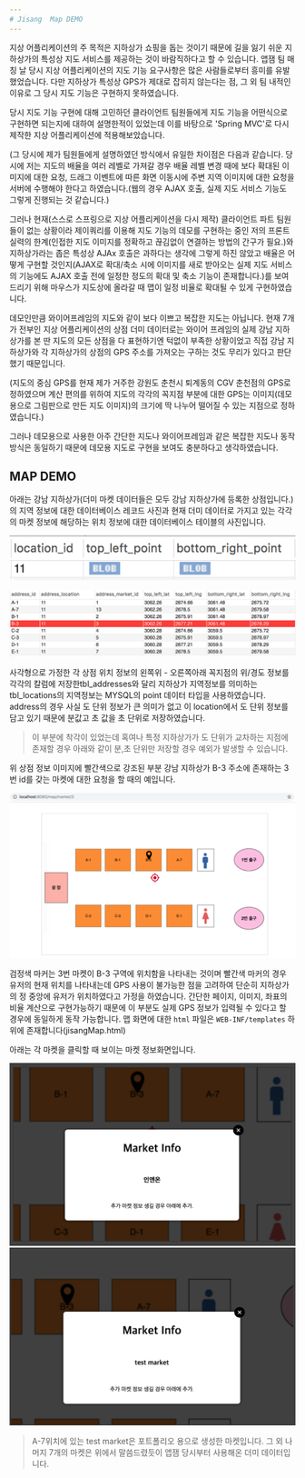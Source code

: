 ```yaml
---
# Jisang  Map DEMO
---
```

지상 어플리케이션의 주 목적은 지하상가 쇼핑을 돕는 것이기 때문에 길을 잃기 쉬운 지하상가의 특성상 지도 서비스를 제공하는 것이 바람직하다고 할 수 있습니다. 앱잼 팀 매칭 날 당시 지상 어플리케이션의 지도 기능 요구사항은 많은 사람들로부터 흥미를 유발했었습니다. 다만 지하상가 특성상 GPS가 제대로 잡히지 않는다는 점, 그 외 팀 내적인 이유로 그 당시 지도 기능은 구현하지 못하였습니다.

당시 지도 기능 구현에 대해 고민하던 클라이언트 팀원들에게 지도 기능을 어떤식으로 구현하면 되는지에 대하여 설명한적이 있었는데 이를 바탕으로 'Spring MVC'로 다시 제작한 지상 어플리케이션에 적용해보았습니다.

(그 당시에 제가 팀원들에게 설명하였던 방식에서 유일한 차이점은 다음과 같습니다. 당시에 저는 지도의 배율을 여러 레벨로 가져갈 경우 배율 레벨 변경 때에 보다 확대된 이미지에 대한 요청, 드래그 이벤트에 따른 화면 이동시에 주변 지역 이미지에 대한 요청을 서버에 수행해야 한다고 하였습니다.(웹의 경우 AJAX 호출, 실제 지도 서비스 기능도 그렇게 진행되는 것 같습니다.) 

그러나 현재(스스로 스프링으로 지상 어플리케이션을 다시 제작) 클라이언트 파트 팀원들이 없는 상황이라 제이쿼리를 이용해 지도 기능의 데모를 구현하는 중인 저의 프론트 실력의 한계(인접한 지도 이미지를 정확하고 끊김없이 연결하는 방법의 간구가 필요.)와 지하상가라는 좁은 특성상 AJAx 호출은 과하다는 생각에 그렇게 하진 않았고 배율은 어떻게 구현할 것인지(AJAX로 확대/축소 시에 이미지를 새로 받아오는 실제 지도 서비스의 기능에도 AJAX 호출 전에 일정한 정도의 확대 및 축소 기능이 존재합니다.)를 보여드리기 위해 마우스가 지도상에 올라갈 때 맵이 일정 비율로 확대될 수 있게 구현하였습니다.


데모인만큼 와이어프레임의 지도와 같이 보다 이쁘고 복잡한 지도는 아닙니다. 현재 7개가 전부인 지상 어플리케이션의 상점 더미 데이터로는 와이어 프레임의 실제 강남 지하상가를 본 딴 지도의 모든 상점을 다 표현하기엔 턱없이 부족한 상황이었고 직접 강남 지하상가와 각 지하상가의 상점의 GPS 주소를 가져오는 구하는 것도 무리가 있다고 판단했기 때문입니다. 

(지도의 중심 GPS를 현재 제가 거주한 강원도 춘천시 퇴계동의 CGV 춘천점의 GPS로 정하였으며 계산 편의를 위하여 지도의 각각의 꼭지점 부분에 대한 GPS는 이미지(데모용으로 그림판으로 만든 지도 이미지)의 크기에 딱 나누어 떨어질 수 있는 지점으로 정하였습니다.)

그러나 데모용으로 사용한 아주 간단한 지도나 와이어프레임과 같은 복잡한 지도나 동작 방식은 동일하기 때문에 데모용 지도로 구현을 보여도 충분하다고 생각하였습니다.




MAP DEMO 
---


아래는 강남 지하상가(더미 마켓 데이터들은 모두 강남 지하상가에 등록한 상점입니다.)의 지역 정보에 대한 데이터베이스 레코드 사진과 현재 더미 데이터로 가지고 있는 각각의 마켓 정보에 해당하는 위치 정보에 대한 데이터베이스 테이블의 사진입니다.


![강남 지하상가 가상 위치정보](./resource/map_location.png)

![가상 상점 위치정보](./resource/map_address_db.png)

사각형으로 가정한 각 상점 위치 정보의 왼쪽위 - 오른쪽아래 꼭지점의 위/경도 정보를 각각의 칼럼에 저장한tbl_addresses와 달리 지하상가 지역정보를 의미하는 tbl_locations의 지역정보는 MYSQL의 point 데이터 타입을 사용하였습니다. address의 경우 사실 도 단위 정보가 큰 의미가 없고 이 location에서 도 단위 정보를 담고 있기 때문에 분값고 초 값을 초 단위로 저장하였습니다. 
> 이 부분에 착각이 있었는데 혹여나 특정 지하상가가 도 단위가 교차하는 지점에 존재할 경우 아래와 같이 분,초 단위만 저장할 경우 예외가 발생할 수 있습니다.


위 상점 정보 이미지에 빨간색으로 강조된 부분 강남 지하상가 B-3 주소에 존재하는 3번 id를 갖는 마켓에 대한 요청을 할 때의 예입니다. 

![Map demo example](./resource/map_market_3.png)

검정색 마커는 3번 마켓이 B-3 구역에 위치함을 나타내는 것이며 빨간색 마커의 경우 유저의 현재 위치를 나타내는데 GPS 사용이 불가능한 점을 고려하여 단순히 지하상가의 정 중앙에 유저가 위치하였다고 가정을 하였습니다. 간단한 페이지, 이미지, 좌표의 비율 계산으로 구현가능하기 때문에 이 부분도 실제 GPS 정보가 입력될 수 있다고 할 경우에 동일하게 동작 가능합니다. 맵 화면에 대한 `html` 파일은 `WEB-INF/templates` 하위에 존재합니다(jisangMap.html)


아래는 각 마켓을 클릭할 때 보이는 마켓 정보화면입니다.

![market click](./resource/map_market_click1.png)
![market click](./resource/map_market_click2.png)

> A-7위치에 있는 test market은 포트폴리오 용으로 생성한 마켓입니다. 그 외 나머지 7개의 마켓은 위에서 말씀드렸듯이 앱잼 당시부터 사용해온 더미 데이터입니다.







